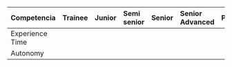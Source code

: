 

| Competencia | Trainee | Junior | Semi senior | Senior | Senior Advanced | Principal | Distinguished |
| :---         | :---         | :---         | :---         | :---         | :---         | :---         | :---         |
| Experience Time   |      |     |     |     |      |     |     |
| Autonomy     |      |     |     |     |      |     |     |

